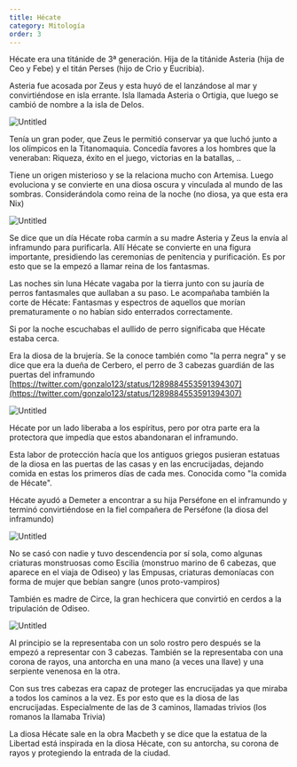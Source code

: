```yaml
---
title: Hécate
category: Mitología
order: 3
---
```


Hécate era una titánide de 3ª generación. Hija de la titánide Asteria (hija de Ceo y Febe) y el titán Perses (hijo de Crio y Eucribia). 

Asteria fue acosada por Zeus y esta huyó de el lanzándose al mar y convirtiéndose en isla errante. Isla llamada Asteria o Ortigia, que luego se cambió de nombre a la isla de Delos.

![Untitled]({{site.baseurl}}/images/He%cate%20892b391f5dfd4e959eb31bc39c90a198/Hecate_-_Wikipedia__la_enciclopedia_libre.png)

Tenía un gran poder, que Zeus le permitió conservar ya que luchó junto a los olímpicos en la Titanomaquia. Concedía favores a los hombres que la veneraban: Riqueza, éxito en el juego, victorias en la batallas, ..

Tiene un origen misterioso y se la relaciona mucho con Artemisa. Luego evoluciona y se convierte en una diosa oscura y vinculada al mundo de las sombras. Considerándola como reina de la noche (no diosa, ya que esta era Nix)

![Untitled]({{site.baseurl}}/images/He%cate%20892b391f5dfd4e959eb31bc39c90a198/Wenceslas_Hollar_-_The_Greek_gods__Diana_-_Hecate_-_Wikipedia__la_enciclopedia_libre.png)

Se dice que un día Hécate roba carmín a su madre Asteria y Zeus la envía al inframundo para purificarla. Allí Hécate se convierte en una figura importante, presidiendo las ceremonias de penitencia y purificación. Es por esto que se la empezó a llamar reina de los fantasmas.

Las noches sin luna Hécate vagaba por la tierra junto con su jauría de perros fantasmales que aullaban a su paso. Le acompañaba también la corte de Hécate: Fantasmas y espectros de aquellos que morían prematuramente o no habían sido enterrados correctamente.

Si por la noche escuchabas el aullido de perro significaba que Hécate estaba cerca.

Era la diosa de la brujería. Se la conoce también como "la perra negra" y se dice que era la dueña de Cerbero, el perro de 3 cabezas guardián de las puertas del inframundo [https://twitter.com/gonzalo123/status/1289884553591394307](https://twitter.com/gonzalo123/status/1289884553591394307)

![Untitled]({{site.baseurl}}/images/He%cate%20892b391f5dfd4e959eb31bc39c90a198/HEKATE_CULT_-_Mitologia_griega.png)

Hécate por un lado liberaba a los espíritus, pero por otra parte era la protectora que impedía que estos abandonaran el inframundo.

Esta labor de protección hacía que los antiguos griegos pusieran estatuas de la diosa en las puertas de las casas y en las encrucijadas, dejando comida en estas los primeros días de cada mes. Conocida como "la comida de Hécate".

Hécate ayudó a Demeter a encontrar a su hija Perséfone en el inframundo y terminó convirtiéndose en la fiel compañera de Perséfone (la diosa del inframundo)

![Untitled]({{site.baseurl}}/images/He%cate%20892b391f5dfd4e959eb31bc39c90a198/LOS_SIMBOLOS_Y_SU_SIGNIFICADO__Hecate_diosa_griega.png)

No se casó con nadie y tuvo descendencia por sí sola, como algunas criaturas monstruosas como Escilia (monstruo marino de 6 cabezas, que aparece en el viaja de Odiseo) y las Empusas, criaturas demoníacas con forma de mujer que bebían sangre (unos proto-vampiros)

También es madre de Circe, la gran hechicera que convirtió en cerdos a la tripulación de Odiseo.

![Untitled]({{site.baseurl}}/images/He%cate%20892b391f5dfd4e959eb31bc39c90a198/Circe_Offering_the_Cup_to_Odysseus_-_Circe_-_Wikipedia__la_enciclopedia_libre.png)

Al principio se la representaba con un solo rostro pero después se la empezó a representar con 3 cabezas. También se la representaba con una corona de rayos, una antorcha en una mano (a veces una llave) y una serpiente venenosa en la otra.

Con sus tres cabezas era capaz de proteger las encrucijadas ya que miraba a todos los caminos a la vez. Es por esto que es la diosa de las encrucijadas. Especialmente de las de 3 caminos, llamadas trivios (los romanos la llamaba Trivia)

La diosa Hécate sale en la obra Macbeth y se dice que la estatua de la Libertad está inspirada en la diosa Hécate, con su antorcha, su corona de rayos y protegiendo la entrada de la ciudad.

